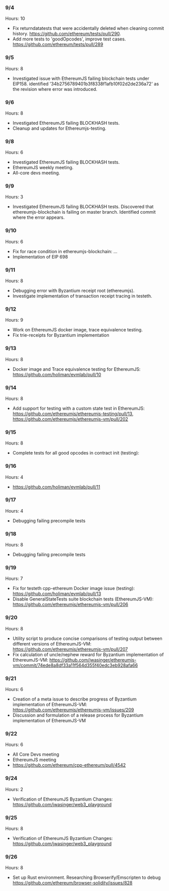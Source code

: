 ### 9/4 
Hours: 10
  - Fix returndatatests that were accidentally deleted when cleaning commit history.  https://github.com/ethereum/tests/pull/290. 
  - Add more tests to 'goodOpcodes', improve test cases. https://github.com/ethereum/tests/pull/289
### 9/5
Hours: 8 
  - Investigated issue with EthereumJS failing blockchain tests under EIP158.  identified '34b2756789401b3f8338f1afb10f02d2de236a72' as the revision where error was introduced.
### 9/6 
Hours: 8
  - Investigated EthereumJS failing BLOCKHASH tests.  
  - Cleanup and updates for Ethereumjs-testing.
### 9/8 
Hours: 6
  - Investigated EthereumJS failing BLOCKHASH tests.  
  - EthereumJS weekly meeting.  
  - All-core devs meeting.
### 9/9 
Hours: 3
  - Investigated EthereumJS failing BLOCKHASH tests.  Discovered that ethereumjs-blockchain is failing on master branch.  Identified commit where the error appears.
### 9/10 
Hours: 6
  - Fix for race condition in ethereumjs-blockchain: ...   
  - Implementation of EIP 698
### 9/11 
Hours: 8
  - Debugging error with Byzantium receipt root (ethereumjs).  
  - Investigate implementation of transaction receipt tracing in testeth.
### 9/12 
Hours: 9
  - Work on EthereumJS docker image, trace equivalence testing.  
  - Fix trie-receipts for Byzantium implementation
### 9/13
Hours: 8
  - Docker image and Trace equivalence testing for EthereumJS: https://github.com/holiman/evmlab/pull/10

### 9/14
Hours: 8
  - Add support for testing with a custom state test in EthereumJS: https://github.com/ethereumjs/ethereumjs-testing/pull/13, https://github.com/ethereumjs/ethereumjs-vm/pull/202

### 9/15
Hours: 8
  - Complete tests for all good opcodes in contract init (testing): 

### 9/16
Hours: 4
  - https://github.com/holiman/evmlab/pull/11

### 9/17
Hours: 4
  - Debugging failing precompile tests

### 9/18
Hours: 8
  - Debugging failing precompile tests

### 9/19
Hours: 7
  - Fix for testeth cpp-ethereum Docker image issue (testing): https://github.com/holiman/evmlab/pull/13
  - Disable GeneralStateTests suite blockchain tests (EthereumJS-VM): https://github.com/ethereumjs/ethereumjs-vm/pull/206

### 9/20
Hours: 8
  - Utility script to produce concise comparisons of testing output between different versions of EthereumJS-VM: https://github.com/ethereumjs/ethereumjs-vm/pull/207
  - Fix calculation of uncle/nephew reward for Byzantium implementation of EthereumJS-VM: https://github.com/jwasinger/ethereumjs-vm/commit/74ede8a8df33a11f564d355f40edc3eb928afa66

### 9/21
Hours: 6
  - Creation of a meta issue to describe progress of Byzantium implementation of EthereumJS-VM: https://github.com/ethereumjs/ethereumjs-vm/issues/209
  - Discussion and formulation of a release process for Byzantium implementation of EthereumJS-VM

### 9/22
Hours: 6
  - All Core Devs meeting
  - EthereumJS meeting
  - https://github.com/ethereum/cpp-ethereum/pull/4542

### 9/24
Hours: 2
  - Verification of EthereumJS Byzantium Changes: https://github.com/jwasinger/web3_playground

### 9/25
Hours: 8
  - Verification of EthereumJS Byzantium Changes: https://github.com/jwasinger/web3_playground

### 9/26
Hours: 8
  - Set up Rust environment.  Researching Browserify/Emscripten to debug https://github.com/ethereum/browser-solidity/issues/828
